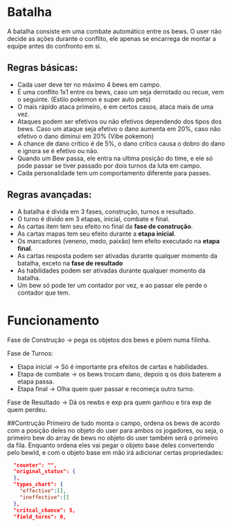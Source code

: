 # Batalha
A batalha consiste em uma combate automático entre os bews. O user não decide as ações durante o conflito, ele apenas se encarrega de montar a equipe antes do confronto em si.

## Regras básicas:
- Cada user deve ter no máximo 4 bews em campo.
- É uma conflito 1x1 entre os bews, caso um seja derrotado ou recue, vem o seguinte. (Estilo pokemon e super auto pets)
- O mais rápido ataca primeiro, e em certos casos, ataca mais de uma vez.
- Ataques podem ser efetivos ou não efetivos dependendo dos tipos dos bews. Caso um ataque seja efetivo o dano aumenta em 20%, caso não efetivo o dano diminui em 20% (Vibe pokemon)
- A chance de dano crítico é de 5%, o dano crítico causa o dobro do dano e ignora se é efetivo ou não.
- Quando um Bew passa, ele entra na ultima posição do time, e ele só pode passar se tiver passado por dois turnos da luta em campo.
- Cada personalidade tem um comportamento diferente para passes.

## Regras avançadas:
- A batalha é divida em 3 fases, construção, turnos e resultado.
- O turno é divido em 3 etapas, inicial, combate e final.
- As cartas item tem seu efeito no final da **fase de construção**.
- As cartas mapas tem seu efeito durante a **etapa inicial**.
- Os marcadores (veneno, medo, paixão) tem efeito executado na **etapa final**.
- As cartas resposta podem ser ativadas durante qualquer momento da batalha, exceto na **fase de resultado**
- As habilidades podem ser ativadas durante qualquer momento da batalha.
- Um bew só pode ter um contador por vez, e ao passar ele perde o contador que tem.

# Funcionamento

Fase de Construção -> pega os objetos dos bews e põem numa filinha.

Fase de Turnos:  
- Etapa inicial -> Só é importante pra efeitos de cartas e habilidades.
- Etapa de combate -> os bews trocam dano, depois q os dois baterem a etapa passa.
- Etapa final -> Olha quem quer passar e recomeça outro turno.  

Fase de Resultado -> Dá os rewbs e exp pra quem ganhou e tira exp de quem perdeu.

##Contrução
Primeiro de tudo monta o campo, ordena os bews de acordo com a posição deles no objeto do user para ambos os jogadores, ou seja, o primeiro bew do array de bews no objeto do user também será o primeiro da fila. Enquanto ordena eles vai pegar o objeto base deles convertendo pelo bewId, e com o objeto base em mão irá adicionar certas propriedades: 
```json 
  "counter": "", 
  "original_status": {
  }, 
  "types_chart": {
    "effective":[],
    "ineffective":[]
  }, 
  "critcal_chance": 5, 
  "field_turns": 0,
```
